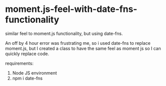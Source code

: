 # moment.js-feel-with-date-fns-functionality
similar feel to moment.js functionality, but using date-fns.

An off by 4 hour error was frustrating me, so i used date-fns to replace moment.js, but I created a class to have the same feel as moment js so I can quickly replace code.

requirements:
  1. Node JS environment
  2. npm i date-fns
